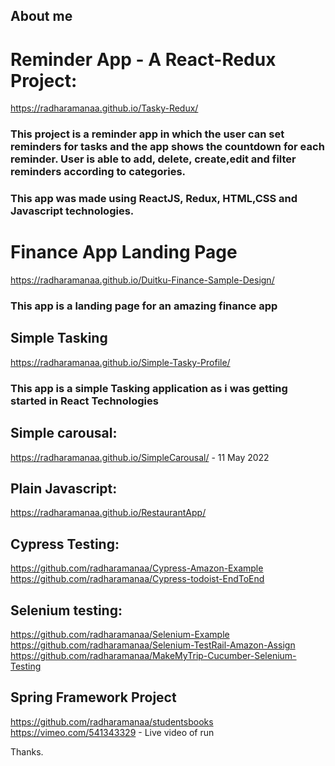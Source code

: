 ## About me

# Reminder App - A React-Redux Project:

https://radharamanaa.github.io/Tasky-Redux/

### This project is a reminder app in which the user can set reminders for tasks and the app shows the countdown for each reminder. User is able to add, delete, create,edit and filter reminders according to categories. 

### This app was made using ReactJS, Redux, HTML,CSS and Javascript technologies.

# Finance App Landing Page
https://radharamanaa.github.io/Duitku-Finance-Sample-Design/

### This app is a landing page for an amazing finance app


## Simple Tasking

https://radharamanaa.github.io/Simple-Tasky-Profile/ 

### This app is a simple Tasking application as i was getting started in React Technologies

## Simple carousal:
https://radharamanaa.github.io/SimpleCarousal/ - 11 May 2022

## Plain Javascript:
https://radharamanaa.github.io/RestaurantApp/ <br/>
## Cypress Testing:
https://github.com/radharamanaa/Cypress-Amazon-Example </br>
https://github.com/radharamanaa/Cypress-todoist-EndToEnd </br>

## Selenium testing:
https://github.com/radharamanaa/Selenium-Example </br>
https://github.com/radharamanaa/Selenium-TestRail-Amazon-Assign <br/>
https://github.com/radharamanaa/MakeMyTrip-Cucumber-Selenium-Testing <br/>

## Spring Framework Project
https://github.com/radharamanaa/studentsbooks <br/>
https://vimeo.com/541343329 - Live video of run

Thanks.
